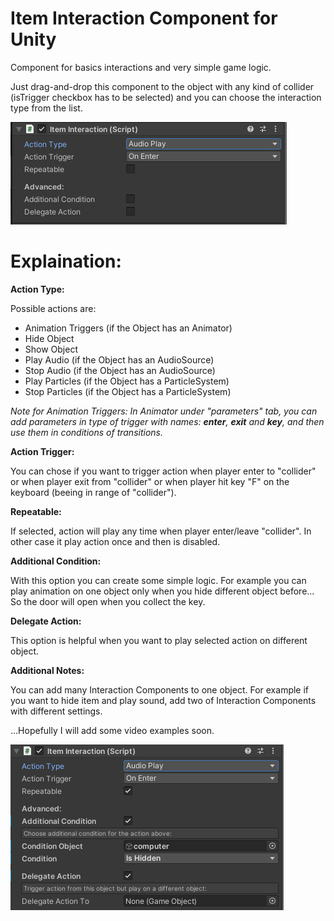 # Item Interaction Component for Unity
Component for basics interactions and very simple game logic.

Just drag-and-drop this component to the object with any kind of collider (isTrigger checkbox has to be selected) and you can choose the interaction type from the list.

![Basic Example](illustrations/basic.png)

# Explaination:

**Action Type:**

Possible actions are:
- Animation Triggers (if the Object has an Animator)
- Hide Object
- Show Object
- Play Audio (if the Object has an AudioSource)
- Stop Audio (if the Object has an AudioSource)
- Play Particles (if the Object has a ParticleSystem)
- Stop Particles (if the Object has a ParticleSystem)

*Note for Animation Triggers: In Animator under "parameters" tab, you can add parameters in type of trigger with names: __enter__, __exit__ and __key__, and then use them in conditions of transitions.*

**Action Trigger:**

You can chose if you want to trigger action when player enter to "collider" or when player exit from "collider" or when player hit key "F" on the keyboard (beeing in range of "collider").

**Repeatable:**

If selected, action will play any time when player enter/leave "collider". In other case it play action once and then is disabled.

**Additional Condition:**

With this option you can create some simple logic. For example you can play animation on one object only when you hide different object before... So the door will open when you collect the key.

**Delegate Action:**

This option is helpful when you want to play selected action on different object.

**Additional Notes:**

You can add many Interaction Components to one object. For example if you want to hide item and play sound, add two of Interaction Components with different settings.

...Hopefully I will add some video examples soon.

![Advanced Example](illustrations/advanced.png)
